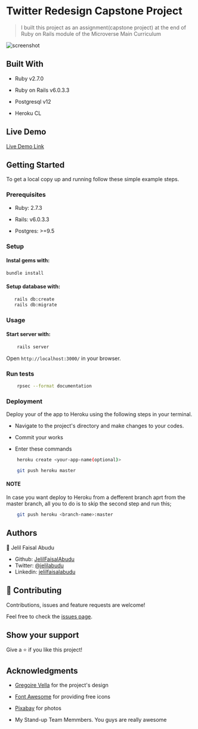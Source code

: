 
# Twitter Redesign Capstone Project

> I built this project as an assignment(capstone project) at the  end of Ruby on Rails module of the  Microverse Main Curriculum

![screenshot](app/assets/images/twiiter-redesign.png)

## Built With

* Ruby v2.7.0

* Ruby on Rails v6.0.3.3

* Postgresql v12

* Heroku CL

## Live Demo

[Live Demo Link]()

## Getting Started

To get a local copy up and running follow these simple example steps.



### Prerequisites

* Ruby: 2.7.3

* Rails: v6.0.3.3

* Postgres: >=9.5

### Setup

#### Instal gems with:

```bash
bundle install
```

#### Setup database with:

```bash
   rails db:create
   rails db:migrate
```

### Usage

#### Start server with:

```bash
    rails server
```

Open `http://localhost:3000/` in your browser.

### Run tests

```bash
    rpsec --format documentation
```

### Deployment

Deploy your of the app to Heroku using the following steps in your terminal.

* Navigate to the project's directory and make changes to your codes.

* Commit your works

* Enter these commands

```bash
    heroku create <your-app-name(optional)>
```

```bash
    git push heroku master
```

#### NOTE

In case you want deploy to Heroku from a defferent branch aprt from the master branch,
all you to do is to skip the second step and run this;

```bash
    git push heroku <branch-name>:master
```

## Authors

👤 Jelil Faisal Abudu

* Github: [JelilFaisalAbudu](https://github.com/JelilFaisalAbudu)
* Twitter: [@jelilabudu](https://twitter.com/jelilabudu)
* Linkedin: [jelilfaisalabudu](www.linkedin.com/in/jelilfaisalabudu)

## 🤝 Contributing

Contributions, issues and feature requests are welcome!

Feel free to check the [issues page](https://github.com/JelilFaisalAbudu/twitter-redesign/issues).

## Show your support

Give a ⭐️ if you like this project!

## Acknowledgments

* [Gregoire Vella]('https://www.behance.net/gregoirevella') for the project's design

* [Font Awesome]('https://fontawesome.com/') for providing free icons

* [Pixabay]('https://pixabay.com/') for photos

* My Stand-up Team Memmbers. You guys are really awesome
